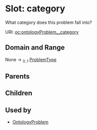 
# Slot: category


What category does this problem fall into?

URI: [oc:ontologyProblem__category](http://w3id.org/ontogpt/ontology-class-templateontologyProblem__category)


## Domain and Range

None &#8594;  <sub>0..1</sub> [ProblemType](ProblemType.md)

## Parents


## Children


## Used by

 * [OntologyProblem](OntologyProblem.md)
